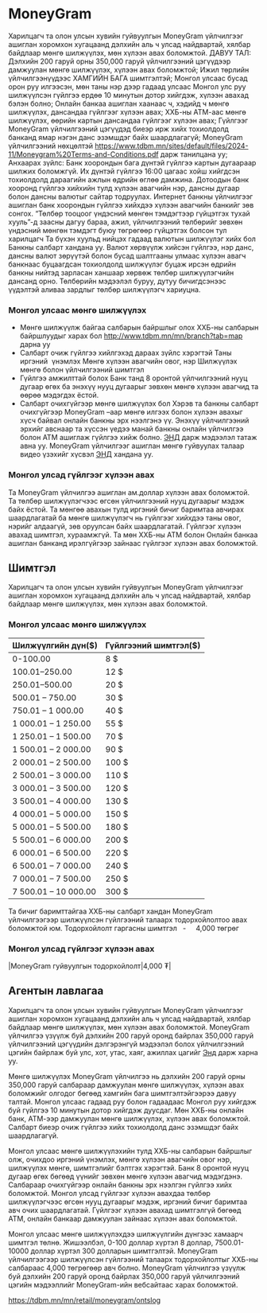 # MoneyGram
Харилцагч та олон улсын хувийн гуйвуулгын MoneyGram үйлчилгээг ашиглан хоромхон хугацаанд дэлхийн аль ч улсад найдвартай, хялбар байдлаар мөнгө шилжүүлэх, мөн хүлээн авах боломжтой.
ДАВУУ ТАЛ:
Дэлхийн 200 гаруй орны 350,000 гаруй үйлчилгээний цэгүүдээр дамжуулан мөнгө шилжүүлэх, хүлээн авах боломжтой;
Ижил төрлийн үйлчилгээнүүдээс ХАМГИЙН БАГА шимтгэлтэй;
Монгол улсаас бусад орон руу илгээсэн, мөн таны нэр дээр гадаад улсаас Монгол улс руу шилжүүлсэн гүйлгээ ердөө 10 минутын дотор хийгдэж, хүлээн авахад бэлэн болно;
Онлайн банкаа ашиглан хаанаас ч, хэдийд ч мөнгө шилжүүлэх, дансандаа гүйлгээг хүлээн авах;
ХХБ-ны АТМ-аас мөнгө шилжүүлэх, өөрийн картын дансандаа гүйлгээг хүлээн авах;
Гүйлгээг MoneyGram үйлчилгээний цэгүүдэд биеэр ирж хийх тохиолдолд банканд ямар нэгэн данс эзэмшдэг байх шаардлагагүй;
MoneyGram үйлчилгээний нөхцөлтэй https://www.tdbm.mn/sites/default/files/2024-11/Moneygram%20Terms-and-Conditions.pdf дарж танилцана уу;
Анхаарах зүйлс:
Банк хоорондын бага дүнтэй гүйлгээ картын дугаараар шилжих боломжгүй.
Их дүнтэй гүйлгээ 16:00 цагаас хойш хийгдсэн тохиолдолд дараагийн ажлын өдрийн өглөө дамжина.
Дотоодын банк хооронд гүйлгээ хийхийн тулд хүлээн авагчийн нэр, дансны дугаар болон дансны валютыг сайтар тодруулах.
Интернет банкны үйлчилгээг ашиглан банк хоорондын гүйлгээ хийхдээ хүлээн авагчийн банкийг зөв сонгох.
“Төлбөр тооцоог үндэсний мөнгөн тэмдэгтээр гүйцэтгэх тухай хууль”-д заасны дагуу бараа, ажил, үйлчилгээний төлбөрийг зөвхөн үндэсний мөнгөн тэмдэгт буюу төгрөгөөр гүйцэтгэх болсон тул харилцагч Та бүхэн хуульд нийцэх гадаад валютын шилжүүлэг хийх бол Банкны салбарт хандана уу.
Валют хөрвүүлж хийсэн гүйлгээ, нэр данс, дансны валют зөрүүтэй болон бусад шалтгааны улмаас хүлээн авагч банкнаас буцаагдсан тохиолдолд шилжүүлэг буцаж ирсэн өдрийн банкны нийтэд зарласан ханшаар хөрвөж төлбөр шилжүүлэгчийн дансанд орно.
Төлбөрийн мэдээлэл буруу, дутуу бичигдсэнээс үүдэлтэй аливаа зардлыг төлбөр шилжүүлэгч хариуцна.

### Монгол улсаас мөнгө шилжүүлэх
* Мөнгө шилжүүлж байгаа салбарын байршлыг олох
ХХБ-ны салбарын байршлуудыг харах бол http://www.tdbm.mn/mn/branch?tab=map дарна уу
* Салбарт очиж гүйлгээ хийлгэхэд дараах зүйлс хэрэгтэй
Таны иргэний  үнэмлэх
Мөнгө хүлээн авагчийн овог, нэр
Шилжүүлэх мөнгө болон үйлчилгээний шимтгэл
* Гүйлгээ амжилттай болох
Банк танд 8 оронтой үйлчилгээний нууц дугаар өгөх ба энэхүү нууц дугаарыг зөвхөн мөнгө хүлээн авагчид та өөрөө мэдэгдэх ёстой.
* Салбарт очихгүйгээр мөнгө шилжүүлэх бол
Хэрэв та банкны салбарт очихгүйгээр MoneyGram –аар мөнгө илгээх болон хүлээн авахыг хүсч байвал онлайн банкны эрх нээлгэнэ үү. Энэхүү үйлчилгээний эрхийг авснаар та хүссэн үедээ манай банкны онлайн үйлчилгээ болон АТМ ашиглаж гүйлгээ хийж болно.
[ЭНД](https://www.tdbm.mn/bundles/public/uploads/downloads/user-guide-moneygram.pdf) дарж мэдээлэл татаж авна уу. MoneyGram үйлчилгээг ашиглан мөнгө гуйвуулах талаар видео үзэхийг хүсвэл [ЭНД](https://www.youtube.com/watch?v=rs5RSv6ATsw) хандана уу.
### Монгол улсад гүйлгээг хүлээн авах
Та MoneyGram үйлчилгээ ашиглан ам.доллар хүлээн авах боломжтой.
Та төлбөр шилжүүлэгчээс өгсөн үйлчилгээний нууц дугаарыг мэдэж байх ёстой.
Та мөнгөө авахын тулд иргэний бичиг баримтаа авчирах шаардлагатай ба мөнгө шилжүүлэгч нь гүйлгээг хийхдээ таны овог, нэрийг алдаагүй, зөв оруулсан байх шаардлагатай.
Гүйлгээг хүлээн авахад шимтгэл, хураамжгүй.
Та мөн ХХБ-ны АТМ болон Онлайн банкаа ашиглан банканд ирэлгүйгээр зайнаас гүйлгээг хүлээн авах боломжтой.

## Шимтгэл
Харилцагч та олон улсын хувийн гуйвуулгын MoneyGram үйлчилгээг ашиглан хоромхон хугацаанд дэлхийн аль ч улсад найдвартай, хялбар байдлаар мөнгө шилжүүлэх, мөн хүлээн авах боломжтой.
### Монгол улсаас мөнгө шилжүүлэх
|Шилжүүлгийн дүн($)|Гүйлгээний шимтгэл($)|
|---|---|
|0-100.00|8 $|
|100.01–250.00|12 $|
|250.01–500.00|20 $|
|500.01 – 750.00|30 $|
|750.01 – 1 000.00|40 $|
|1 000.01 – 1 250.00|55 $|
|1 250.01 – 1 500.00|70 $|
|1 500.01 – 2 000.00|90 $|
|2 000.01 – 2 500.00|100 $|
|2 500.01 – 3 000.00|110 $|
|3 000.01 – 3 500.00|120 $|
|3 500.01 – 4 000.00|130 $|
|4 000.01 – 5 000.00|150 $|
|5 000.01 – 5 500.00|180 $|
|5 500.01 – 6 000.00|200 $|
|6 000.01 – 6 500.00|220 $|
|6 500.01 – 7 000.00|240 $|
|7 000.01 – 7 500.00|250 $|
|7 500.01 – 10 000.00|300 $|

Та бичиг баримттайгаа ХХБ-ны салбарт хандан MoneyGram үйлчилгээгээр шилжүүлсэн гүйлгээний талаарх тодорхойлолтоо авах боломжтой юм.
Тодорхойлолт гаргасны шимтгэл   -     4,000 төгрөг

### Монгол улсад гүйлгээг хүлээн авах
|MoneyGram гуйвуулгын тодорхойлолт|4,000 ₮|
## Агентын лавлагаа
Харилцагч та олон улсын хувийн гуйвуулгын MoneyGram үйлчилгээг ашиглан хоромхон хугацаанд дэлхийн аль ч улсад найдвартай, хялбар байдлаар мөнгө шилжүүлэх, мөн хүлээн авах боломжтой.
MoneyGram үйлчилгээ үзүүлж буй дэлхийн 200 гаруй оронд байрлах 350,000 гаруй үйлчилгээний цэгүүдийн дэлгэрэнгүй мэдээлэл болох үйлчилгээний цэгийн байрлаж буй улс, хот, утас, хаяг, ажиллах цагийг [Энд](http://global.moneygram.com/en/en-locator) дарж харна уу.


Мөнгө шилжүүлэх MoneyGram үйлчилгээ нь дэлхийн 200 гаруй орны 350,000 гаруй салбараар дамжуулан мөнгө шилжүүлэх, хүлээн авах боломжийг олгодог бөгөөд хамгийн бага шимтгэлтэйгээрээ давуу талтай. Монгол улсаас гадаад руу болон гадаадаас Монгол руу хийгдэж буй гүйлгээ 10 минутын дотор хийгдэж дуусдаг. Мөн ХХБ-ны онлайн банк, АТМ-ээр дамжуулан мөнгө шилжүүлэх, хүлээн авах боломжтой. Салбарт биеэр очиж гүйлгээ хийх тохиолдолд данс эзэмшдэг байх шаардлагагүй.

Монгол улсаас мөнгө шилжүүлэхийн тулд ХХБ-ны салбарын байршлыг олж, очихдоо иргэний үнэмлэх, мөнгө хүлээн авагчийн овог нэр, шилжүүлэх мөнгө, шимтгэлийг бэлтгэх хэрэгтэй. Банк 8 оронтой нууц дугаар өгөх бөгөөд үүнийг зөвхөн мөнгө хүлээн авагчид мэдэгдэнэ. Салбараар очихгүйгээр онлайн банкны эрх нээлгэн гүйлгээ хийх боломжтой. Монгол улсад гүйлгээг хүлээн авахдаа төлбөр шилжүүлэгчээс өгсөн нууц дугаарыг мэдэж, иргэний бичиг баримтаа авч очих шаардлагатай. Гүйлгээг хүлээн авахад шимтгэлгүй бөгөөд АТМ, онлайн банкаар дамжуулан зайнаас хүлээн авах боломжтой.

Монгол улсаас мөнгө шилжүүлэхдээ шилжүүлгийн дүнгээс хамаарч шимтгэл төлнө. Жишээлбэл, 0-100 доллар хүртэл 8 доллар, 7500.01-10000 доллар хүртэл 300 долларын шимтгэлтэй. MoneyGram үйлчилгээгээр шилжүүлсэн гүйлгээний талаарх тодорхойлолтыг ХХБ-ны салбараас 4,000 төгрөгөөр авч болно. MoneyGram үйлчилгээ үзүүлж буй дэлхийн 200 гаруй оронд байрлах 350,000 гаруй үйлчилгээний цэгийн мэдээллийг MoneyGram-ийн вебсайтаас харах боломжтой.

https://tdbm.mn/mn/retail/moneygram/ontslog